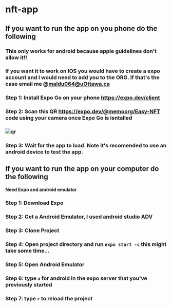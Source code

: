 # nft-app

## If you want to run the app on you phone do the following 
### This only works for android because apple guidelines don't allow it!!
### If you want it to work on IOS you would have to create a expo account and I would need to add you to the ORG. If that's the case email me @maldu064@uOttawa.ca
### Step 1: Install Expo Go on your phone https://expo.dev/client
### Step 2: Scan this QR https://expo.dev/@memoorg/Easy-NFT code using your camera once Expo Go is isntalled
### ![qr](https://user-images.githubusercontent.com/71087733/180337393-ba46de7a-3d92-475f-a307-aad022445ce8.PNG)
### Step 3: Wait for the app to load. Note it's recomended to use an android device to test the app.

## If you want to run the app on your computer do the following
#### Need Expo and android emulator
### Step 1: Download Expo
### Step 2: Get a Android Emulator, I used android studio ADV
### Step 3: Clone Project
### Step 4: Open project directory and run ``expo start -c`` this might take some time...
### Step 5: Open Android Emulator
### Step 6: type ``a`` for android in the expo server that you've previously started
### Step 7: type ``r`` to reload the project




